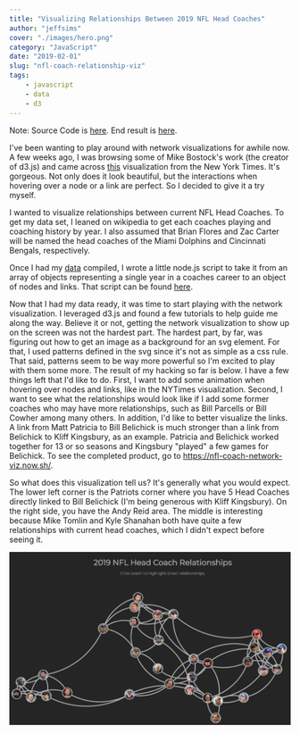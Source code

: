 ```yaml
---
title: "Visualizing Relationships Between 2019 NFL Head Coaches"
author: "jeffsims"
cover: "./images/hero.png"
category: "JavaScript"
date: "2019-02-01"
slug: "nfl-coach-relationship-viz"
tags:
    - javascript
    - data
    - d3
---
```


Note: Source Code is <a href="https://github.com/jmsims2/nfl-coach-network-vis" target="_blank">here</a>. End result is <a href="https://nfl-coach-network-viz.now.sh/" target="_blank">here</a>.

I've been wanting to play around with network visualizations for awhile now. A few weeks ago, I was browsing some of Mike Bostock's work (the creator of d3.js) and came across <a href="https://archive.nytimes.com/www.nytimes.com/interactive/2013/02/20/movies/among-the-oscar-contenders-a-host-of-connections.html" target="_blank">this</a> visualization from the New York Times. It's gorgeous. Not only does it look beautiful, but the interactions when hovering over a node or a link are perfect. So I decided to give it a try myself.

I wanted to visualize relationships between current NFL Head Coaches. To get my data set, I leaned on wikipedia to get each coaches playing and coaching history by year. I also assumed that Brian Flores and Zac Carter will be named the head coaches of the Miami Dolphins and Cincinnati Bengals, respectively.

Once I had my <a href="https://github.com/jmsims2/nfl-coach-network-vis/blob/master/coaches.json" target="_blank">data</a> compiled, I wrote a little node.js script to take it from an array of objects representing a single year in a coaches career to an object of nodes and links. That script can be found <a href="https://github.com/jmsims2/nfl-coach-network-vis/blob/master/setupData.js" target="_blank">here</a>.

Now that I had my data ready, it was time to start playing with the network visualization. I leveraged d3.js and found a few tutorials to help guide me along the way. Believe it or not, getting the network visualization to show up on the screen was not the hardest part. The hardest part, by far, was figuring out how to get an image as a background for an svg element. For that, I used patterns defined in the svg since it's not as simple as a css rule. That said, patterns seem to be way more powerful so I'm excited to play with them some more. The result of my hacking so far is below. I have a few things left that I'd like to do. First, I want to add some animation when hovering over nodes and links, like in the NYTimes visualization. Second, I want to see what the relationships would look like if I add some former coaches who may have more relationships, such as Bill Parcells or Bill Cowher among many others. In addition, I'd like to better visualize the links. A link from Matt Patricia to Bill Belichick is much stronger than a link from Belichick to Kliff Kingsbury, as an example. Patricia and Belichick worked together for 13 or so seasons and Kingsbury "played" a few games for Belichick. To see the completed product, go to <a href="https://nfl-coach-network-viz.now.sh/" target="_blank">https://nfl-coach-network-viz.now.sh/</a>.

So what does this visualization tell us? It's generally what you would expect. The lower left corner is the Patriots corner where you have 5 Head Coaches directly linked to Bill Belichick (I'm being generous with Kliff Kingsbury). On the right side, you have the Andy Reid area. The middle is interesting because Mike Tomlin and Kyle Shanahan both have quite a few relationships with current head coaches, which I didn't expect before seeing it.

<a href="https://nfl-coach-network-viz.now.sh/" target="_blank">
  <img src="./nfl-coach-network-viz.png" alt="NFL Head Coach Relationships" />
</a>
